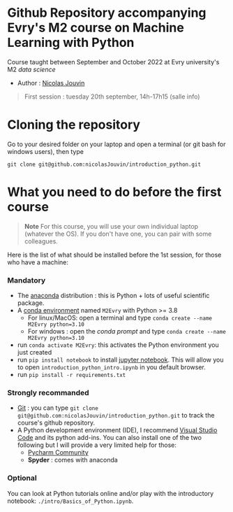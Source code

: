# Github Repository accompanying Evry's M2 course on Machine Learning with Python

Course taught between September and October 2022 at Evry university's M2 *data science*
* Author : [Nicolas Jouvin](https://nicolasjouvin.github.io)


> First session : tuesday 20th september, 14h-17h15 (salle info)

# Cloning the repository

Go to your desired folder on your laptop and open a terminal (or git bash for windows users), then type 

```
git clone git@github.com:nicolasJouvin/introduction_python.git
```


# What you need to do before the first course

> **Note** For this course, you will use your own individual laptop (whatever the OS). If you don't have one, you can pair with some colleagues. 


Here is the list of what should be installed before the 1st session, for those who have a machine:

### Mandatory

 * The  [anaconda](https://www.anaconda.com/products/distribution) distribution : this is Python + lots of useful scientific package.
 * A [conda environment](https://conda.io/projects/conda/en/latest/user-guide/tasks/manage-environments.html) named  `M2Evry` with Python >= 3.8
     * For linux/MacOS: open a terminal and type `conda create --name M2Evry python=3.10` 
     * For windows : open the *conda prompt* and type `conda create --name M2Evry python=3.10`
 * run `conda activate M2Evry`: this activates the Python environment you just created
 * run `pip install notebook` to install [jupyter notebook](https://www.dataquest.io/blog/jupyter-notebook-tutorial/). This will allow you to open `introduction_python_intro.ipynb` in you default browser.
 * run `pip install -r requirements.txt`

### Strongly recommanded
 
 * [Git](https://git-scm.com/book/fr/v2/D%C3%A9marrage-rapide-Installation-de-Git) : you can type `git clone git@github.com:nicolasJouvin/introduction_python.git` to track the course's github repository.
 * A Python development environment (IDE), I recommend [Visual Studio Code](https://code.visualstudio.com/docs/languages/python) and its python add-ins. You can also install one of the two following but I will provide a very limited help for those:
     * [Pycharm Community](https://www.jetbrains.com/fr-fr/pycharm/download/) 
     * **Spyder** : comes with anaconda
     
### Optional 

You can look at Python tutorials online and/or play with the introductory notebook: `./intro/Basics_of_Python.ipynb`.
